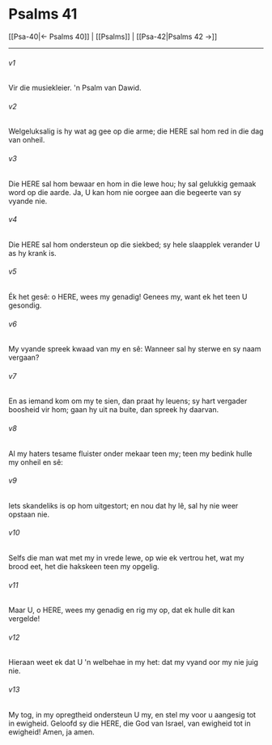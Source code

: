 # Psalms 41

[[Psa-40|← Psalms 40]] | [[Psalms]] | [[Psa-42|Psalms 42 →]]
***

###### v1
Vir die musiekleier. 'n Psalm van Dawid. 
###### v2
Welgeluksalig is hy wat ag gee op die arme; die HERE sal hom red in die dag van onheil. 
###### v3
Die HERE sal hom bewaar en hom in die lewe hou; hy sal gelukkig gemaak word op die aarde. Ja, U kan hom nie oorgee aan die begeerte van sy vyande nie. 
###### v4
Die HERE sal hom ondersteun op die siekbed; sy hele slaapplek verander U as hy krank is. 
###### v5
Ék het gesê: o HERE, wees my genadig! Genees my, want ek het teen U gesondig. 
###### v6
My vyande spreek kwaad van my en sê: Wanneer sal hy sterwe en sy naam vergaan? 
###### v7
En as iemand kom om my te sien, dan praat hy leuens; sy hart vergader boosheid vir hom; gaan hy uit na buite, dan spreek hy daarvan. 
###### v8
Al my haters tesame fluister onder mekaar teen my; teen my bedink hulle my onheil en sê: 
###### v9
Iets skandeliks is op hom uitgestort; en nou dat hy lê, sal hy nie weer opstaan nie. 
###### v10
Selfs die man wat met my in vrede lewe, op wie ek vertrou het, wat my brood eet, het die hakskeen teen my opgelig. 
###### v11
Maar U, o HERE, wees my genadig en rig my op, dat ek hulle dit kan vergelde! 
###### v12
Hieraan weet ek dat U 'n welbehae in my het: dat my vyand oor my nie juig nie. 
###### v13
My tog, in my opregtheid ondersteun U my, en stel my voor u aangesig tot in ewigheid. Geloofd sy die HERE, die God van Israel, van ewigheid tot in ewigheid! Amen, ja amen. 
